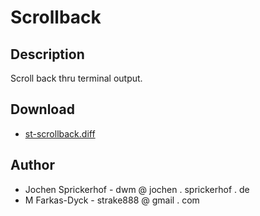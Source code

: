 # Scrollback

## Description

Scroll back thru terminal output.

## Download

* [st-scrollback.diff](st-scrollback.diff)

## Author

 * Jochen Sprickerhof - dwm @ jochen . sprickerhof . de
 * M Farkas-Dyck - strake888 @ gmail . com
